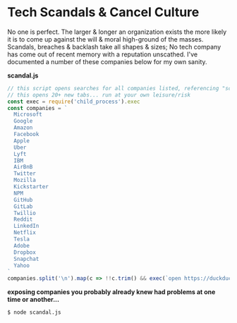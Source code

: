 # Tech Scandals & Cancel Culture

No one is perfect. The larger & longer an organization exists the more likely it is to come up against the will & moral high-ground of the masses. Scandals, breaches & backlash take all shapes & sizes; No tech company has come out of recent memory with a reputation unscathed. I've documented a number of these companies below for my own sanity.

**scandal.js**
```js
// this script opens searches for all companies listed, referencing "scandal" via duckduckgo
// this opens 20+ new tabs... run at your own leisure/risk
const exec = require('child_process').exec
const companies = `
  Microsoft
  Google
  Amazon
  Facebook
  Apple
  Uber
  Lyft
  IBM
  AirBnB
  Twitter
  Mozilla
  Kickstarter
  NPM
  GitHub
  GitLab
  Twillio
  Reddit
  LinkedIn
  Netflix
  Tesla
  Adobe
  Dropbox
  Snapchat
  Yahoo
`
companies.split('\n').map(c => !!c.trim() && exec(`open https://duckduckgo.com/?q=${c.trim()}+scandal`))
```

**exposing companies you probably already knew had problems at one time or another...**
```bash
$ node scandal.js
```

